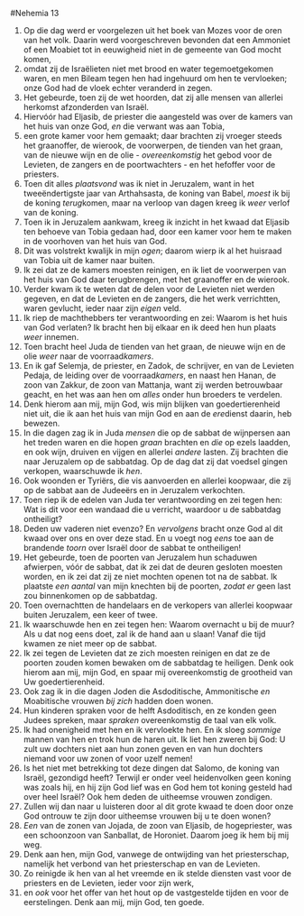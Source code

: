 #Nehemia 13
1. Op die dag werd er voorgelezen uit het boek van Mozes voor de oren van het volk. Daarin werd voorgeschreven bevonden dat een Ammoniet of een Moabiet tot in eeuwigheid niet in de gemeente van God mocht komen,
2. omdat zij de Israëlieten niet met brood en water tegemoetgekomen waren, en men Bileam tegen hen had ingehuurd om hen te vervloeken; onze God had de vloek echter veranderd in zegen.
3. Het gebeurde, toen zij de wet hoorden, dat zij alle mensen van allerlei herkomst afzonderden van Israël.
4. Hiervóór had Eljasib, de priester die aangesteld was over de kamers van het huis van onze God, *en* die verwant was aan Tobia,
5. een grote kamer voor hem gemaakt; daar brachten zij vroeger steeds het graanoffer, de wierook, de voorwerpen, de tienden van het graan, van de nieuwe wijn en de olie - *overeenkomstig* het gebod voor de Levieten, de zangers en de poortwachters - en het hefoffer voor de priesters.
6. Toen dit alles *plaatsvond* was ik niet in Jeruzalem, want in het tweeëndertigste jaar van Arthahsasta, de koning van Babel, *moest* ik bij de koning *terug*komen, maar na verloop van dagen kreeg ik *weer* verlof van de koning.
7. Toen ik in Jeruzalem aankwam, kreeg ik inzicht in het kwaad dat Eljasib ten behoeve van Tobia gedaan had, door een kamer voor hem te maken in de voorhoven van het huis van God.
8. Dit was volstrekt kwalijk in mijn *ogen*; daarom wierp ik al het huisraad van Tobia uit de kamer naar buiten.
9. Ik zei dat ze de kamers moesten reinigen, en ik liet de voorwerpen van het huis van God daar terugbrengen, met het graanoffer en de wierook.
10. Verder kwam ik te weten dat de delen voor de Levieten niet werden gegeven, en dat de Levieten en de zangers, die het werk verrichtten, waren gevlucht, ieder naar zijn *eigen* veld.
11. Ik riep de machthebbers ter verantwoording en zei: Waarom is het huis van God verlaten? Ik bracht hen bij elkaar en ik deed hen hun plaats *weer* innemen.
12. Toen bracht heel Juda de tienden van het graan, de nieuwe wijn en de olie *weer* naar de voorraad*kamers*.
13. En ik gaf Selemja, de priester, en Zadok, de schrijver, en van de Levieten Pedaja, de leiding over de voorraad*kamers*, en naast hen Hanan, de zoon van Zakkur, de zoon van Mattanja, want zij werden betrouwbaar geacht, en het was aan hen om *alles* onder hun broeders te verdelen.
14. Denk hierom aan mij, mijn God, wis mijn blijken van goedertierenheid niet uit, die ik aan het huis van mijn God en aan de *ere*dienst daarin, heb bewezen.
15. In die dagen zag ik in Juda *mensen* die op de sabbat de wijnpersen aan het treden waren en die hopen *graan* brachten en *die* op ezels laadden, en ook wijn, druiven en vijgen en allerlei *andere* lasten. Zij brachten die naar Jeruzalem op de sabbatdag. Op de dag dat zij dat voedsel gingen verkopen, waarschuwde ik *hen*.
16. Ook woonden er Tyriërs, die vis aanvoerden en allerlei koopwaar, die zij op de sabbat aan de Judeeërs en in Jeruzalem verkochten.
17. Toen riep ik de edelen van Juda ter verantwoording en zei tegen hen: Wat is dit voor een wandaad die u verricht, waardoor u de sabbatdag ontheiligt?
18. Deden uw vaderen niet evenzo? En *vervolgens* bracht onze God al dit kwaad over ons en over deze stad. En u voegt nog *eens* toe aan de brandende *toorn* over Israël door de sabbat te ontheiligen!
19. Het gebeurde, toen de poorten van Jeruzalem hun schaduwen afwierpen, vóór de sabbat, dat ik zei dat de deuren gesloten moesten worden, en ik zei dat zij ze niet mochten openen tot na de sabbat. Ik plaatste *een aantal* van mijn knechten bij de poorten, *zodat er* geen last zou binnenkomen op de sabbatdag.
20. Toen overnachtten de handelaars en de verkopers van allerlei koopwaar buiten Jeruzalem, een keer of twee.
21. Ik waarschuwde hen en zei tegen hen: Waarom overnacht u bij de muur? Als u dat nog eens doet, zal ik de hand aan u slaan! Vanaf die tijd kwamen ze niet meer op de sabbat.
22. Ik zei tegen de Levieten dat ze zich moesten reinigen en dat ze de poorten zouden komen bewaken om de sabbatdag te heiligen. Denk ook hierom aan mij, mijn God, en spaar mij overeenkomstig de grootheid van Uw goedertierenheid.
23. Ook zag ik in die dagen Joden die Asdoditische, Ammonitische *en* Moabitische vrouwen *bij zich* hadden doen wonen.
24. Hun kinderen spraken voor de helft Asdoditisch, en ze konden geen Judees spreken, maar *spraken* overeenkomstig de taal van elk volk.
25. Ik had onenigheid met hen en ik vervloekte hen. En ik sloeg *sommige* mannen van hen en trok hun de haren uit. Ik liet hen zweren bij God: U zult uw dochters niet aan hun zonen geven en van hun dochters niemand voor uw zonen of voor uzelf nemen!
26. Is het niet met betrekking tot deze dingen dat Salomo, de koning van Israël, gezondigd heeft? Terwijl er onder veel heidenvolken geen koning was zoals hij, en hij zijn God lief was en God hem tot koning gesteld had over heel Israël? Ook hem deden de uitheemse vrouwen zondigen.
27. Zullen wij dan naar u luisteren door al dit grote kwaad te doen door onze God ontrouw te zijn door uitheemse vrouwen bij u te doen wonen?
28. *Een* van de zonen van Jojada, de zoon van Eljasib, de hogepriester, was een schoonzoon van Sanballat, de Horoniet. Daarom joeg ik hem bij mij weg.
29. Denk aan hen, mijn God, vanwege de ontwijding van het priesterschap, namelijk het verbond van het priesterschap en van de Levieten.
30. Zo reinigde ik hen van al het vreemde en ik stelde diensten vast voor de priesters en de Levieten, ieder voor zijn werk,
31. en *ook* voor het offer van het hout op de vastgestelde tijden en voor de eerstelingen. Denk aan mij, mijn God, ten goede.
